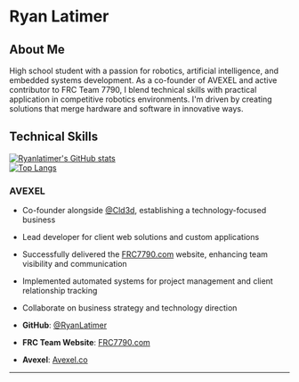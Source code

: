 # Ryan Latimer

## About Me
High school student with a passion for robotics, artificial intelligence, and embedded systems development. As a co-founder of AVEXEL and active contributor to FRC Team 7790, I blend technical skills with practical application in competitive robotics environments. I'm driven by creating solutions that merge hardware and software in innovative ways.

## Technical Skills
[![Ryanlatimer's GitHub stats](https://github-readme-stats.vercel.app/api?username=ryanlatimer&show_icons=true&theme=dracula)](https://github.com/anuraghazra/github-readme-stats)
</br>
[![Top Langs](https://github-readme-stats.vercel.app/api/top-langs/?username=ryanlatimer&langs_count=8&theme=dracula)](https://github.com/anuraghazra/github-readme-stats)

### AVEXEL
- Co-founder alongside [@Cld3d](https://github.com/Cld3d), establishing a technology-focused business
- Lead developer for client web solutions and custom applications
- Successfully delivered the [FRC7790.com](https://frc7790.com) website, enhancing team visibility and communication
- Implemented automated systems for project management and client relationship tracking
- Collaborate on business strategy and technology direction

- **GitHub**: [@RyanLatimer](https://github.com/RyanLatimer)
- **FRC Team Website**: [FRC7790.com](https://frc7790.com)
- **Avexel**: [Avexel.co](https://avexel.co)

---
